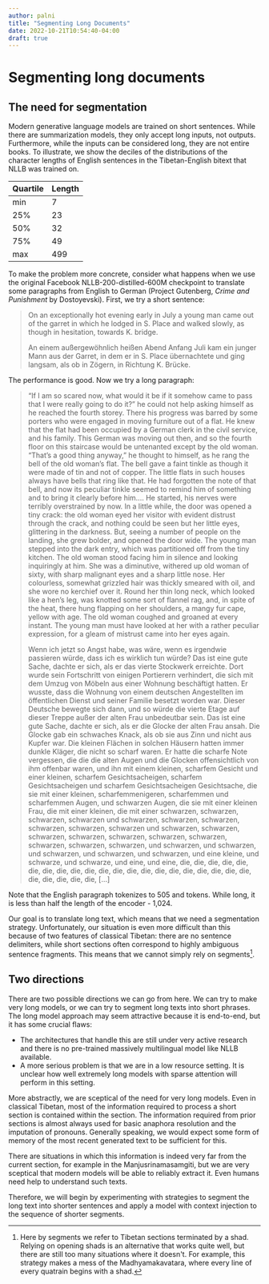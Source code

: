 ```yaml
---
author: palni
title: "Segmenting Long Documents"
date: 2022-10-21T10:54:40-04:00
draft: true
---
```


# Segmenting long documents

## The need for segmentation

Modern generative language models are trained on short sentences. While there are summarization models, they only accept long inputs, not outputs. Furthermore, while the inputs can be considered long, they are not entire books. To illustrate, we show the deciles of the distributions of the character lengths of English sentences in the Tibetan-English bitext that NLLB was trained on.

Quartile | Length
---------|-------
min | 7
25% | 23
50% | 32
75% | 49
max | 499

To make the problem more concrete, consider what happens when we use the original Facebook NLLB-200-distilled-600M checkpoint to translate some paragraphs from English to German (Project Gutenberg, _Crime and Punishment_ by Dostoyevski). First, we try a short sentence:

> On an exceptionally hot evening early in July a young man came out of the garret in which he lodged in S. Place and walked slowly, as though in hesitation, towards K. bridge.
>
> An einem außergewöhnlich heißen Abend Anfang Juli kam ein junger Mann aus der Garret, in dem er in S. Place übernachtete und ging langsam, als ob in Zögern, in Richtung K. Brücke.

The performance is good. Now we try a long paragraph:

> “If I am so scared now, what would it be if it somehow came to pass that I were really going to do it?” he could not help asking himself as he reached the fourth storey. There his progress was barred by some porters who were engaged in moving furniture out of a flat. He knew that the flat had been occupied by a German clerk in the civil service, and his family. This German was moving out then, and so the fourth floor on this staircase would be untenanted except by the old woman. “That’s a good thing anyway,” he thought to himself, as he rang the bell of the old woman’s flat. The bell gave a faint tinkle as though it were made of tin and not of copper. The little flats in such houses always have bells that ring like that. He had forgotten the note of that bell, and now its peculiar tinkle seemed to remind him of something and to bring it clearly before him.... He started, his nerves were terribly overstrained by now. In a little while, the door was opened a tiny crack: the old woman eyed her visitor with evident distrust through the crack, and nothing could be seen but her little eyes, glittering in the darkness. But, seeing a number of people on the landing, she grew bolder, and opened the door wide. The young man stepped into the dark entry, which was partitioned off from the tiny kitchen. The old woman stood facing him in silence and looking inquiringly at him. She was a diminutive, withered up old woman of sixty, with sharp malignant eyes and a sharp little nose. Her colourless, somewhat grizzled hair was thickly smeared with oil, and she wore no kerchief over it. Round her thin long neck, which looked like a hen’s leg, was knotted some sort of flannel rag, and, in spite of the heat, there hung flapping on her shoulders, a mangy fur cape, yellow with age. The old woman coughed and groaned at every instant. The young man must have looked at her with a rather peculiar expression, for a gleam of mistrust came into her eyes again.
>
> Wenn ich jetzt so Angst habe, was wäre, wenn es irgendwie passieren würde, dass ich es wirklich tun würde? Das ist eine gute Sache, dachte er sich, als er das vierte Stockwerk erreichte. Dort wurde sein Fortschritt von einigen Portierern verhindert, die sich mit dem Umzug von Möbeln aus einer Wohnung beschäftigt hatten. Er wusste, dass die Wohnung von einem deutschen Angestellten im öffentlichen Dienst und seiner Familie besetzt worden war. Dieser Deutsche bewegte sich dann, und so würde die vierte Etage auf dieser Treppe außer der alten Frau unbedeutbar sein.  Das ist eine gute Sache, dachte er sich, als er die Glocke der alten Frau ansah. Die Glocke gab ein schwaches Knack, als ob sie aus Zinn und nicht aus Kupfer war. Die kleinen Flächen in solchen Häusern hatten immer dunkle Kläger, die nicht so scharf waren. Er hatte die scharfe Note vergessen, die die die alten Augen und die Glocken offensichtlich von ihm offenbar waren, und ihn mit einem kleinen, scharfem Gesicht und einer kleinen, scharfem Gesichtsacheigen, scharfem Gesichtsacheigen und scharfem Gesichtsacheigen Gesichtsache, die sie mit einer kleinen, scharfemmenigeren, scharfemmen und scharfemmen Augen, und schwarzen Augen, die sie mit einer kleinen Frau, die mit einer kleinen, die mit einer schwarzen, schwarzen, schwarzen, schwarzen und schwarzen, schwarzen, schwarzen, schwarzen, schwarzen, schwarzen und schwarzen, schwarzen, schwarzen, schwarzen, schwarzen, schwarzen, schwarzen, schwarzen, schwarzen, schwarzen, und schwarzen, und schwarzen, und schwarzen, und schwarzen, und schwarzen, und eine kleine, und schwarze, und schwarze, und eine, und eine, die, die, die, die, die, die, die, die, die, die, die, die, die, die, die, die, die, die, die, die, die, die, die, die, die, die, [...]

Note that the English paragraph tokenizes to 505 and tokens. While long, it is less than half the length of the encoder - 1,024.

Our goal is to translate long text, which means that we need a segmentation strategy. Unfortunately, our situation is even more difficult than this because of two features of classical Tibetan: there are no sentence delimiters, while short sections often correspond to highly ambiguous sentence fragments. This means that we cannot simply rely on segments[^1].

[^1]: Here by segments we refer to Tibetan sections terminated by a shad. Relying on opening shads is an alternative that works quite well, but there are still too many situations where it doesn't. For example, this strategy makes a mess of the Madhyamakavatara, where every line of every quatrain begins with a shad.

## Two directions

There are two possible directions we can go from here. We can try to make very long models, or we can try to segment long texts into short phrases. The long model approach may seem attractive because it is end-to-end, but it has some crucial flaws:

 - The architectures that handle this are still under very active research and there is no pre-trained massively multilingual model like NLLB available.
 - A more serious problem is that we are in a low resource setting. It is unclear how well extremely long models with sparse attention will perform in this setting.

More abstractly, we are sceptical of the need for very long models. Even in classical Tibetan, most of the information required to process a short section is contained within the section. The information required from prior sections is almost always used for basic anaphora resolution and the imputation of pronouns. Generally speaking, we would expect some form of memory of the most recent generated text to be sufficient for this.

There are situations in which this information is indeed very far from the current section, for example in the Manjusrinamasamgiti, but we are very sceptical that modern models will be able to reliably extract it. Even humans need help to understand such texts.

Therefore, we will begin by experimenting with strategies to segment the long text into shorter sentences and apply a model with context injection to the sequence of shorter segments.